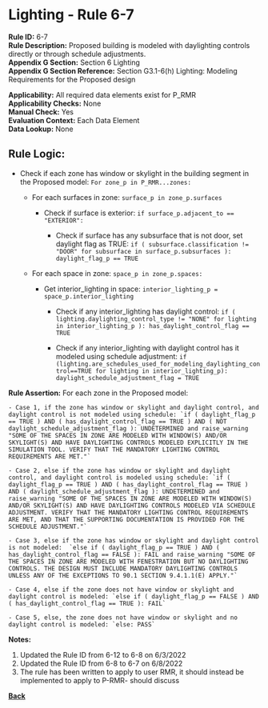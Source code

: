 
# Lighting - Rule 6-7

**Rule ID:** 6-7  
**Rule Description:** Proposed building is modeled with daylighting controls directly or through schedule adjustments.  
**Appendix G Section:** Section 6 Lighting  
**Appendix G Section Reference:** Section G3.1-6(h) Lighting: Modeling Requirements for the Proposed design  

**Applicability:** All required data elements exist for P_RMR  
**Applicability Checks:** None  
**Manual Check:** Yes  
**Evaluation Context:** Each Data Element  
**Data Lookup:** None  
## Rule Logic: 

- Check if each zone has window or skylight in the building segment in the Proposed model: `For zone_p in P_RMR...zones:`

  - For each surfaces in zone: `surface_p in zone_p.surfaces`

    - Check if surface is exterior: `if surface_p.adjacent_to == "EXTERIOR":`

      - Check if surface has any subsurface that is not door, set daylight flag as TRUE: `if ( subsurface.classification != "DOOR" for subsurface in surface_p.subsurfaces ): daylight_flag_p == TRUE`

  - For each space in zone: `space_p in zone_p.spaces:`

    - Get interior_lighting in space: `interior_lighting_p = space_p.interior_lighting`

      - Check if any interior_lighting has daylight control: `if ( lighting.daylighting_control_type != "NONE" for lighting in interior_lighting_p ): has_daylight_control_flag == TRUE`
      
      - Check if any interior_lighting with daylight control has it modeled using schedule adjustment: `if (lighting.are_schedules_used_for_modeling_daylighting_control==TRUE for lighting in interior_lighting_p): daylight_schedule_adjustment_flag = TRUE`
    
**Rule Assertion:** For each zone in the Proposed model:

    - Case 1, if the zone has window or skylight and daylight control, and daylight control is not modeled using schedule: `if ( daylight_flag_p == TRUE ) AND ( has_daylight_control_flag == TRUE ) AND ( NOT daylight_schedule_adjustment_flag ): UNDETERMINED and raise_warning "SOME OF THE SPACES IN ZONE ARE MODELED WITH WINDOW(S) AND/OR SKYLIGHT(S) AND HAVE DAYLIGHTING CONTROLS MODELED EXPLICITLY IN THE SIMULATION TOOL. VERIFY THAT THE MANDATORY LIGHTING CONTROL REQUIREMENTS ARE MET."`

    - Case 2, else if the zone has window or skylight and daylight control, and daylight control is modeled using schedule: `if ( daylight_flag_p == TRUE ) AND ( has_daylight_control_flag == TRUE ) AND ( daylight_schedule_adjustment_flag ): UNDETERMINED and raise_warning "SOME OF THE SPACES IN ZONE ARE MODELED WITH WINDOW(S) AND/OR SKYLIGHT(S) AND HAVE DAYLIGHTING CONTROLS MODELED VIA SCHEDULE ADJUSTMENT. VERIFY THAT THE MANDATORY LIGHTING CONTROL REQUIREMENTS ARE MET, AND THAT THE SUPPORTING DOCUMENTATION IS PROVIDED FOR THE SCHEDULE ADJUSTMENT."`

    - Case 3, else if the zone has window or skylight and daylight control is not modeled:  `else if ( daylight_flag_p == TRUE ) AND ( has_daylight_control_flag == FALSE ): FAIL and raise_warning "SOME OF THE SPACES IN ZONE ARE MODELED WITH FENESTRATION BUT NO DAYLIGHTING CONTROLS. THE DESIGN MUST INCLUDE MANDATORY DAYLIGHTING CONTROLS UNLESS ANY OF THE EXCEPTIONS TO 90.1 SECTION 9.4.1.1(E) APPLY."`

    - Case 4, else if the zone does not have window or skylight and daylight control is modeled: `else if ( daylight_flag_p == FALSE ) AND ( has_daylight_control_flag == TRUE ): FAIL`

    - Case 5, else, the zone does not have window or skylight and no daylight control is modeled: `else: PASS`

**Notes:**
  1. Updated the Rule ID from 6-12 to 6-8 on 6/3/2022
  2. Updated the Rule ID from 6-8 to 6-7 on 6/8/2022
  3. The rule has been written to apply to user RMR, it should instead be implemented to apply to P-RMR- should discuss


**[Back](../_toc.md)**
